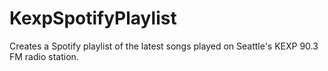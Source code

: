 # KexpSpotifyPlaylist
Creates a Spotify playlist of the latest songs played on Seattle's KEXP 90.3 FM radio station.
